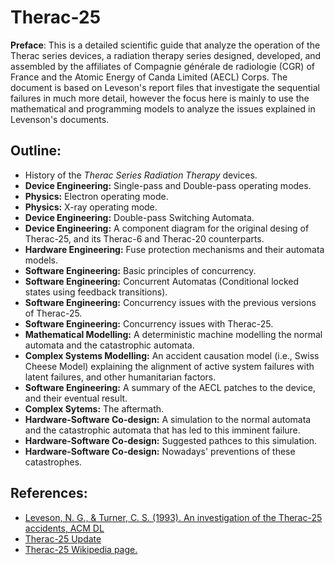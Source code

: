 # Therac-25
**Preface**: This is a detailed scientific guide that analyze the operation of the Therac series devices, a radiation therapy series designed, developed, and assembled by the affiliates of Compagnie générale de radiologie (CGR) of France and the Atomic Energy of Canda Limited (AECL) Corps. The document is based on Leveson's report files that investigate the sequential failures in much more detail, however the focus here is mainly to use the mathematical and programming models to analyze the issues explained in Levenson's documents.

## Outline:
* History of the _Therac Series Radiation Therapy_ devices.
* **Device Engineering:** Single-pass and Double-pass operating modes.
* **Physics:** Electron operating mode.
* **Physics:** X-ray operating mode.
* **Device Engineering:** Double-pass Switching Automata.
* **Device Engineering:** A component diagram for the original desing of Therac-25, and its Therac-6 and Therac-20 counterparts.
* **Hardware Engineering:** Fuse protection mechanisms and their automata models.
* **Software Engineering:** Basic principles of concurrency.
* **Software Engineering:** Concurrent Automatas (Conditional locked states using feedback transitions).
* **Software Engineering:** Concurrency issues with the previous versions of Therac-25.
* **Software Engineering:** Concurrency issues with Therac-25.
* **Mathematical Modelling:** A deterministic machine modelling the normal automata and the catastrophic automata.
* **Complex Systems Modelling:** An accident causation model (i.e., Swiss Cheese Model) explaining the alignment of active system failures with latent failures, and other humanitarian factors.
* **Software Engineering:** A summary of the AECL patches to the device, and their eventual result.
* **Complex Sytems:** The aftermath.
* **Hardware-Software Co-design:** A simulation to the normal automata and the catastrophic automata that has led to this imminent failure.
* **Hardware-Software Co-design:** Suggested pathces to this simulation.
* **Hardware-Software Co-design:** Nowadays' preventions of these catastrophes.

## References:
* [Leveson, N. G., & Turner, C. S. (1993). An investigation of the Therac-25 accidents, ACM DL](https://dl.acm.org/doi/10.1109/MC.1993.274940)
* [Therac-25 Update](http://sunnyday.mit.edu/papers/therac.pdf)
* [Therac-25 Wikipedia page.](https://en.wikipedia.org/wiki/Therac-25)
